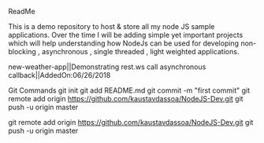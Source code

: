ReadMe 

This is a demo repository to host & store all my node JS sample applications. Over the time I will be adding simple yet important projects which will help understanding how NodeJs can be used for developing non-blocking , asynchronous , single threaded , light weighted applications. 


new-weather-app||Demonstrating rest.ws call asynchronous callback||AddedOn:06/26/2018


Git Commands
git init
git add README.md
git commit -m "first commit"
git remote add origin https://github.com/kaustavdassoa/NodeJS-Dev.git
git push -u origin master


git remote add origin https://github.com/kaustavdassoa/NodeJS-Dev.git
git push -u origin master
